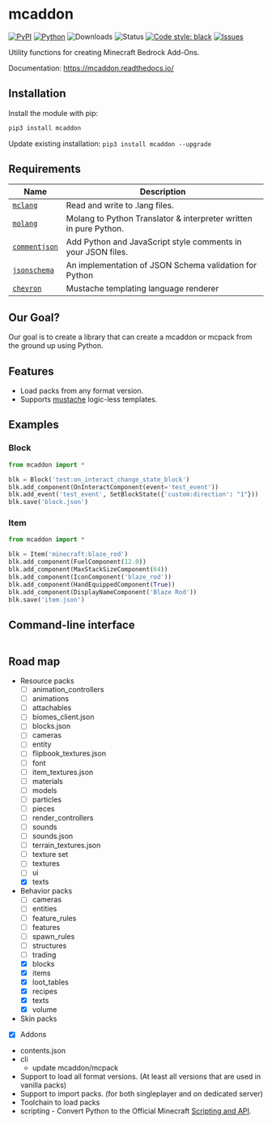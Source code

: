 # mcaddon

[![PyPI](https://img.shields.io/pypi/v/mcaddon)](https://pypi.org/project/mcaddon/)
[![Python](https://img.shields.io/pypi/pyversions/mcaddon)](https://www.python.org/downloads//)
![Downloads](https://img.shields.io/pypi/dm/mcaddon)
![Status](https://img.shields.io/pypi/status/mcaddon)
[![Code style: black](https://img.shields.io/badge/code%20style-black-000000.svg)](https://github.com/ambv/black)
[![Issues](https://img.shields.io/github/issues/legopitstop/mcaddon)](https://github.com/legopitstop/mcaddon/issues)

Utility functions for creating Minecraft Bedrock Add-Ons.

Documentation: https://mcaddon.readthedocs.io/

## Installation

Install the module with pip:

```bat
pip3 install mcaddon
```

Update existing installation: `pip3 install mcaddon --upgrade`

## Requirements

| Name | Description |
|--|--|
| [`mclang`](https://pypi.org/project/mclang/) | Read and write to .lang files. |
| [`molang`](https://pypi.org/project/molang/) | Molang to Python Translator & interpreter written in pure Python. |
| [`commentjson`](https://pypi.org/project/commentjson/) | Add Python and JavaScript style comments in your JSON files. |
| [`jsonschema`](https://pypi.org/project/jsonschema/) | An implementation of JSON Schema validation for Python |
| [`chevron`](https://pypi.org/project/chevron/) | Mustache templating language renderer |

## Our Goal?

Our goal is to create a library that can create a mcaddon or mcpack from the ground up using Python.

## Features
- Load packs from any format version.
- Supports [mustache](https://mustache.github.io/) logic-less templates.

## Examples

### Block

```Python
from mcaddon import *

blk = Block('test:on_interact_change_state_block')
blk.add_component(OnInteractComponent(event='test_event'))
blk.add_event('test_event', SetBlockState({'custom:direction': "1"}))
blk.save('block.json')
```

### Item

```Python
from mcaddon import *

blk = Item('minecraft:blaze_rod')
blk.add_component(FuelComponent(12.0))
blk.add_component(MaxStackSizeComponent(64))
blk.add_component(IconComponent('blaze_rod'))
blk.add_component(HandEquippedComponent(True))
blk.add_component(DisplayNameComponent('Blaze Rod'))
blk.save('item.json')
```

## Command-line interface
```
```

## Road map

- Resource packs
  - [ ] animation_controllers
  - [ ] animations
  - [ ] attachables
  - [ ] biomes_client.json
  - [ ] blocks.json
  - [ ] cameras
  - [ ] entity
  - [ ] flipbook_textures.json
  - [ ] font
  - [ ] item_textures.json
  - [ ] materials
  - [ ] models
  - [ ] particles
  - [ ] pieces
  - [ ] render_controllers
  - [ ] sounds
  - [ ] sounds.json
  - [ ] terrain_textures.json
  - [ ] texture set
  - [ ] textures
  - [ ] ui
  - [x] texts
- Behavior packs
  - [ ] cameras
  - [ ] entities
  - [ ] feature_rules
  - [ ] features
  - [ ] spawn_rules
  - [ ] structures
  - [ ] trading
  - [x] blocks
  - [x] items
  - [x] loot_tables
  - [x] recipes
  - [x] texts
  - [x] volume
- Skin packs
- [x] Addons
- contents.json
- cli
   - update mcaddon/mcpack
- Support to load all format versions. (At least all versions that are used in vanilla packs)
- Support to import packs. (for both singleplayer and on dedicated server)
- Toolchain to load packs
- scripting - Convert Python to the Official Minecraft [Scripting and API](https://learn.microsoft.com/en-us/minecraft/creator/scriptapi/minecraft/server/minecraft-server?view=minecraft-bedrock-stable).
